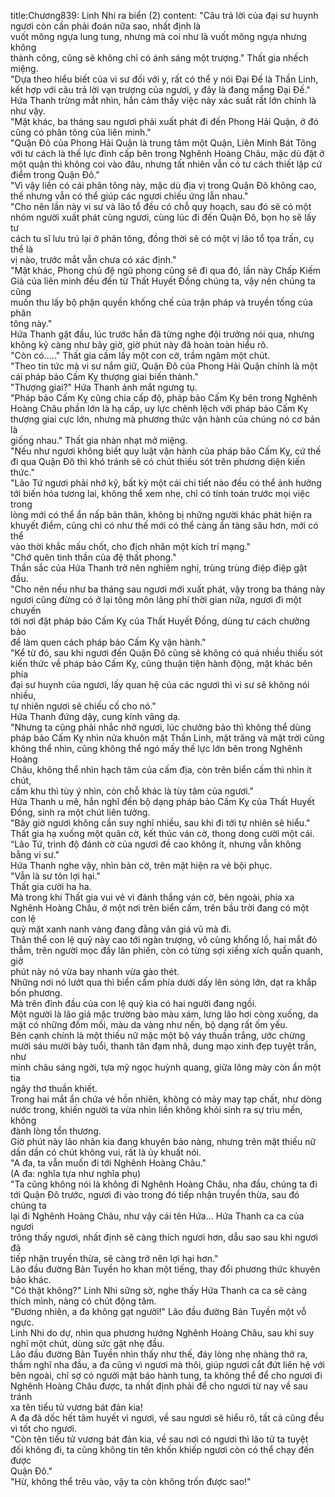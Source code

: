 title:Chương839: Linh Nhi ra biển (2)
content:
"Câu trả lời của đại sư huynh ngươi còn cần phải đoán nữa sao, nhất định là<br>vuốt mông ngựa lung tung, nhưng mà coi như là vuốt mông ngựa nhưng không<br>thành công, cũng sẽ không chỉ có ánh sáng một trượng." Thất gia nhếch miệng.<br>"Dựa theo hiểu biết của vi sư đối với y, rất có thể y nói Đại Đế là Thần Linh,<br>kết hợp với câu trả lời vạn trượng của ngươi, y đây là đang mắng Đại Đế."<br>Hứa Thanh trừng mắt nhìn, hắn cảm thấy việc này xác suất rất lớn chính là<br>như vậy.<br>"Mặt khác, ba tháng sau ngươi phải xuất phát đi đến Phong Hải Quận, ở đó<br>cũng có phân tông của liên minh."<br>"Quận Đô của Phong Hải Quận là trung tâm một Quận, Liên Minh Bát Tông<br>với tư cách là thế lực đỉnh cấp bên trong Nghênh Hoàng Châu, mặc dù đặt ở<br>một quận thì không coi vào đâu, nhưng tất nhiên vẫn có tư cách thiết lập cứ<br>điểm trong Quận Đô."<br>"Vì vậy liền có cái phân tông này, mặc dù địa vị trong Quận Đô không cao,<br>thế nhưng vẫn có thể giúp các ngươi chiếu ứng lẫn nhau."<br>"Cho nên lần này vi sư và lão tổ đều có chỗ quy hoạch, sau đó sẽ có một<br>nhóm người xuất phát cùng ngươi, cùng lúc đi đến Quận Đô, bọn họ sẽ lấy tư<br>cách tu sĩ lưu trú lại ở phân tông, đồng thời sẽ có một vị lão tổ tọa trấn, cụ thể là<br>vị nào, trước mắt vẫn chưa có xác định."<br>"Mặt khác, Phong chủ đệ ngũ phong cũng sẽ đi qua đó, lần này Chấp Kiếm<br>Giả của liên minh đều đến từ Thất Huyết Đồng chúng ta, vậy nên chúng ta cũng<br>muốn thu lấy bộ phận quyền khống chế của trận pháp và truyền tống của phân<br>tông này."<br>Hứa Thanh gật đầu, lúc trước hắn đã từng nghe đội trưởng nói qua, nhưng<br>không kỹ càng như bây giờ, giờ phút này đã hoàn toàn hiểu rõ.<br>"Còn có....." Thất gia cầm lấy một con cờ, trầm ngâm một chút.<br>"Theo tin tức mà vi sư nắm giữ, Quận Đô của Phong Hải Quận chính là một<br>cái pháp bảo Cấm Kỵ thượng giai biến thành."<br>"Thượng giai?" Hứa Thanh ánh mắt ngưng tụ.<br>"Pháp bảo Cấm Kỵ cũng chia cấp độ, pháp bảo Cấm Kỵ bên trong Nghênh<br>Hoàng Châu phần lớn là hạ cấp, uy lực chênh lệch với pháp bảo Cấm Kỵ<br>thượng giai cực lớn, nhưng mà phương thức vận hành của chúng nó cơ bản là<br>giống nhau." Thất gia nhàn nhạt mở miệng.<br>"Nếu như ngươi không biết quy luật vận hành của pháp bảo Cấm Kỵ, cứ thế<br>đi qua Quận Đô thì khó tránh sẽ có chút thiếu sót trên phương diện kiến thức."<br>"Lão Tứ ngươi phải nhớ kỹ, bất kỳ một cái chi tiết nào đều có thể ảnh hưởng<br>tới biến hóa tương lai, không thể xem nhẹ, chỉ có tính toán trước mọi việc trong<br>lòng mới có thể ẩn nấp bản thân, không bị những người khác phát hiện ra<br>khuyết điểm, cũng chỉ có như thế mới có thể càng ẩn tàng sâu hơn, mới có thể<br>vào thời khắc mấu chốt, cho địch nhân một kích trí mạng."<br>"Chớ quên tinh thần của đệ thất phong."<br>Thần sắc của Hứa Thanh trở nên nghiêm nghị, trùng trùng điệp điệp gật đầu.<br>"Cho nên nếu như ba tháng sau ngươi mới xuất phát, vậy trong ba tháng này<br>ngươi cũng đừng có ở lại tông môn lãng phí thời gian nữa, ngươi đi một chuyến<br>tới nơi đặt pháp bảo Cấm Kỵ của Thất Huyết Đồng, dùng tư cách chưởng bảo<br>để làm quen cách pháp bảo Cấm Kỵ vận hành."<br>"Kể từ đó, sau khi ngươi đến Quận Đô cũng sẽ không có quá nhiều thiếu sót<br>kiến thức về pháp bảo Cấm Kỵ, cũng thuận tiện hành động, mặt khác bên phía<br>đại sư huynh của ngươi, lấy quan hệ của các ngươi thì vi sư sẽ không nói nhiều,<br>tự nhiên ngươi sẽ chiếu cố cho nó."<br>Hứa Thanh đứng dậy, cung kính vâng dạ.<br>"Nhưng ta cũng phải nhắc nhở ngươi, lúc chưởng bảo thì không thể dùng<br>pháp bảo Cấm Kỵ nhìn nửa khuôn mặt Thần Linh, mặt trăng và mặt trời cũng<br>không thể nhìn, cũng không thể ngó mấy thế lực lớn bên trong Nghênh Hoàng<br>Châu, không thể nhìn hạch tâm của cấm địa, còn trên biển cấm thì nhìn ít chút,<br>cấm khu thì tùy ý nhìn, còn chỗ khác là tùy tâm của ngươi."<br>Hứa Thanh u mê, hắn nghĩ đến bộ dạng pháp bảo Cấm Kỵ của Thất Huyết<br>Đồng, sinh ra một chút liên tưởng.<br>"Bây giờ ngươi không cần suy nghĩ nhiều, sau khi đi tới tự nhiên sẽ hiểu."<br>Thất gia hạ xuống một quân cờ, kết thúc ván cờ, thong dong cười một cái.<br>“Lão Tứ, trình độ đánh cờ của ngươi đề cao không ít, nhưng vẫn không<br>bằng vi sư."<br>Hứa Thanh nghe vậy, nhìn bàn cờ, trên mặt hiện ra vẻ bội phục.<br>"Vẫn là sư tôn lợi hại."<br>Thất gia cười ha ha.<br>Mà trong khi Thất gia vui vẻ vì đánh thắng ván cờ, bên ngoài, phía xa<br>Nghênh Hoàng Châu, ở một nơi trên biển cấm, trên bầu trời đang có một con lệ<br>quỷ mặt xanh nanh vàng đang đằng vân giá vũ mà đi.<br>Thân thể con lệ quỷ này cao tới ngàn trượng, vô cùng khổng lồ, hai mắt đỏ<br>thẫm, trên người mọc đầy lân phiến, còn có từng sợi xiềng xích quấn quanh, giờ<br>phút này nó vừa bay nhanh vừa gào thét.<br>Những nơi nó lướt qua thì biển cấm phía dưới dấy lên sóng lớn, dạt ra khắp<br>bốn phương.<br>Mà trên đỉnh đầu của con lệ quỷ kia có hai người đang ngồi.<br>Một người là lão giả mặc trường bào màu xám, lưng lão hơi còng xuống, da<br>mặt có những đốm mồi, màu da vàng như nến, bộ dạng rất ốm yếu.<br>Bên cạnh chính là một thiếu nữ mặc một bộ váy thuần trắng, ước chừng<br>mười sáu mười bảy tuổi, thanh tân đạm nhã, dung mạo xinh đẹp tuyệt trần, như<br>minh châu sáng ngời, tựa mỹ ngọc huỳnh quang, giữa lông mày còn ẩn một tia<br>ngây thơ thuần khiết.<br>Trong hai mắt ẩn chứa vẻ hồn nhiên, không có mảy may tạp chất, như dòng<br>nước trong, khiến người ta vừa nhìn liền không khỏi sinh ra sự trìu mến, không<br>đành lòng tổn thương.<br>Giờ phút này lão nhân kia đang khuyên bảo nàng, nhưng trên mặt thiếu nữ<br>dần dần có chút không vui, rất là ủy khuất nói.<br>"A đa, ta vẫn muốn đi tới Nghênh Hoàng Châu."<br>(A đa: nghĩa tựa như nghĩa phụ)<br>"Ta cũng không nói là không đi Nghênh Hoàng Châu, nha đầu, chúng ta đi<br>tới Quận Đô trước, ngươi đi vào trong đó tiếp nhận truyền thừa, sau đó chúng ta<br>lại đi Nghênh Hoàng Châu, như vậy cái tên Hứa... Hứa Thanh ca ca của ngươi<br>trông thấy ngươi, nhất định sẽ càng thích ngươi hơn, dẫu sao sau khi ngươi đã<br>tiếp nhận truyền thừa, sẽ càng trở nên lợi hại hơn."<br>Lão đầu đường Bản Tuyền ho khan một tiếng, thay đổi phương thức khuyên<br>bảo khác.<br>"Có thật không?" Linh Nhi sững sờ, nghe thấy Hứa Thanh ca ca sẽ càng<br>thích mình, nàng có chút động tâm.<br>"Đương nhiên, a đa không gạt người!" Lão đầu đường Bản Tuyền một vỗ<br>ngực.<br>Linh Nhi do dự, nhìn qua phương hướng Nghênh Hoàng Châu, sau khi suy<br>nghĩ một chút, dùng sức gật nhẹ đầu.<br>Lão đầu đường Bản Tuyền nhìn thấy như thế, đáy lòng nhẹ nhàng thở ra,<br>thầm nghĩ nha đầu, a đa cũng vì ngươi mà thôi, giúp ngươi cắt đứt liên hệ với<br>bên ngoài, chỉ sợ có người mật báo hành tung, ta không thể để cho ngươi đi<br>Nghênh Hoàng Châu được, ta nhất định phải để cho ngươi từ nay về sau tránh<br>xa tên tiểu tử vương bát đản kia!<br>A đa đã dốc hết tâm huyết vì ngươi, về sau ngươi sẽ hiểu rõ, tất cả cũng đều<br>vì tốt cho ngươi.<br>"Còn tên tiểu tử vương bát đản kia, về sau nơi có ngươi thì lão tử ta tuyệt<br>đối không đi, ta cũng không tin tên khốn khiếp ngươi còn có thể chạy đến được<br>Quận Đô."<br>"Hừ, không thể trêu vào, vậy ta còn không trốn được sao!"